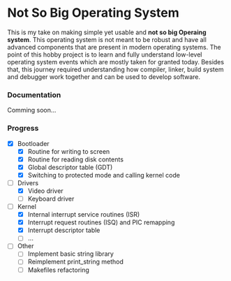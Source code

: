 # Not So Big Operating System

This is my take on making simple yet usable and **not so big Operaing system**. This operating system is
not meant to be robust and have all advanced components that are present in modern operating systems.
The point of this hobby project is to learn and fully understand low-level operating system events which are mostly taken for granted today. Besides that, this journey required understanding how compiler, linker, build system and debugger work together and can be used to develop software.

### Documentation

Comming soon...

### Progress
- [x] Bootloader
  - [x] Routine for writing to screen
  - [x] Routine for reading disk contents
  - [x] Global descriptor table (GDT)
  - [x] Switching to protected mode and calling kernel code
- [ ] Drivers
  - [x] Video driver
  - [ ] Keyboard driver
- [ ] Kernel
  - [x] Internal interrupt service routines (ISR)
  - [x] Interrupt request routines (ISQ) and PIC remapping
  - [x] Interrupt descriptor table
  - [ ] ...
- [ ] Other
  - [ ] Implement basic string library
  - [ ] Reimplement print_string method
  - [ ] Makefiles refactoring